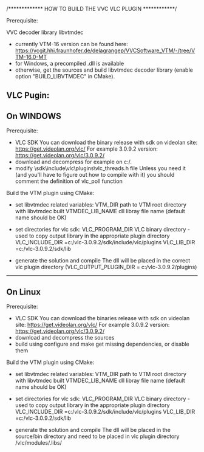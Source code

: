 /************* HOW TO BUILD THE VVC VLC PLUGIN ************/

Prerequisite:

VVC decoder library libvtmdec
- currently VTM-16 version can be found here:
  https://vcgit.hhi.fraunhofer.de/delagrangep/VVCSoftware_VTM/-/tree/VTM-16.0-MT
- for Windows, a precompiled .dll is available
- otherwise, get the sources and build libvtmdec decoder library (enable option "BUILD_LIBVTMDEC" in CMake).


VLC Pugin:
-------------------
On WINDOWS
-------------------

Prerequisite:
  - VLC SDK
  You can download the binary release with sdk on videolan site: https://get.videolan.org/vlc/
  For example 3.0.9.2 version: https://get.videolan.org/vlc/3.0.9.2/
  - download and decompress for example on c:/.
  - modify \sdk\include\vlc\plugins\vlc_threads.h file
  Unless you need it (and you'll have to figure out how to compile with it) 
  you should comment the definition of vlc_poll function 

Build the VTM plugin using CMake:
- set libvtmdec related variables:
  VTM_DIR               path to VTM root directory with libvtmdec built
  VTMDEC_LIB_NAME       dll libray file name (default name should be OK)

- set directories for vlc sdk:
  VLC_PROGRAM_DIR       VLC binary directory - used to copy output library in the appropriate plugin directory
  VLC_INCLUDE_DIR       =c:/vlc-3.0.9.2/sdk/include/vlc/plugins
  VLC_LIB_DIR           =c:/vlc-3.0.9.2/sdk/lib

- generate the solution and compile
  The dll will be placed in the correct vlc plugin directory (VLC_OUTPUT_PLUGIN_DIR = c:/vlc-3.0.9.2/plugins)

-------------------
On Linux
-------------------

Prerequisite:
  - VLC SDK
  You can download the binaries release with sdk on videolan site: https://get.videolan.org/vlc/
  For example 3.0.9.2 version: https://get.videolan.org/vlc/3.0.9.2/
  - download and decompress the sources
  - build using configure and make
  get missing dependencies, or disable them

Build the VTM plugin using CMake:
- set libvtmdec related variables:
  VTM_DIR               path to VTM root directory with libvtmdec built
  VTMDEC_LIB_NAME       dll libray file name (default name should be OK)

- set directories for vlc sdk:
  VLC_PROGRAM_DIR       VLC binary directory - used to copy output library in the appropriate plugin directory
  VLC_INCLUDE_DIR       =c:/vlc-3.0.9.2/sdk/include/vlc/plugins
  VLC_LIB_DIR           =c:/vlc-3.0.9.2/sdk/lib

- generate the solution and compile
  The dll will be placed in the source/bin directory and need to be placed in vlc plugin directory /vlc/modules/.libs/
